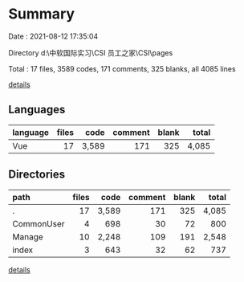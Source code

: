 # Summary

Date : 2021-08-12 17:35:04

Directory d:\中软国际实习\CSI 员工之家\CSI\pages

Total : 17 files,  3589 codes, 171 comments, 325 blanks, all 4085 lines

[details](details.md)

## Languages
| language | files | code | comment | blank | total |
| :--- | ---: | ---: | ---: | ---: | ---: |
| Vue | 17 | 3,589 | 171 | 325 | 4,085 |

## Directories
| path | files | code | comment | blank | total |
| :--- | ---: | ---: | ---: | ---: | ---: |
| . | 17 | 3,589 | 171 | 325 | 4,085 |
| CommonUser | 4 | 698 | 30 | 72 | 800 |
| Manage | 10 | 2,248 | 109 | 191 | 2,548 |
| index | 3 | 643 | 32 | 62 | 737 |

[details](details.md)